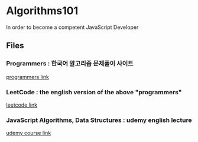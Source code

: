 # Algorithms101
In order to become a competent JavaScript Developer<br/>

## **Files**
### **Programmers** : 한국어 알고리즘 문제풀이 사이트
[programmers link](https://programmers.co.kr)

### **LeetCode** : the english version of the above "programmers"
[leetcode link](https://leetcode.com)

### **JavaScript Algorithms, Data Structures** : udemy english lecture
[udemy course link](https://www.udemy.com/share/101WNkAEIYdV9aR3sF/)